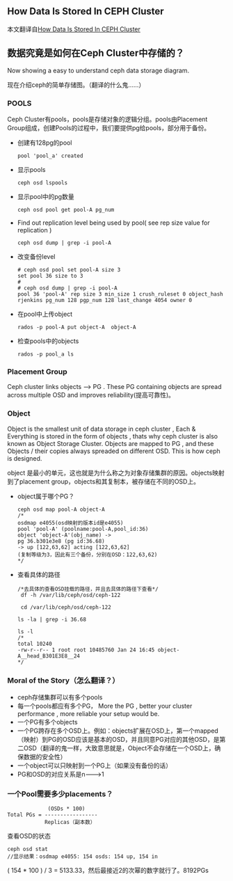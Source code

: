 ## How Data Is Stored In CEPH Cluster

本文翻译自[How Data Is Stored In CEPH Cluster](https://ceph.com/geen-categorie/how-data-is-stored-in-ceph-cluster/)  

## 数据究竟是如何在Ceph Cluster中存储的？

Now showing a easy to understand ceph data storage diagram.  
    
现在介绍ceph的简单存储图。（翻译的什么鬼……）  


### POOLS

Ceph Cluster有pools，pools是存储对象的逻辑分组。pools由Placement Group组成，创建Pools的过程中，我们要提供pg给pools，部分用于备份。  

+ 创建有128pg的pool
    ```
    pool 'pool_a' created
    ``` 
+ 显示pools
    ```
    ceph osd lspools
    ```
+ 显示pool中的pg数量
    ```
    ceph osd pool get pool-A pg_num
    ```
+ Find out replication level being used by pool( see rep size value for replication )
    ```
    ceph osd dump | grep -i pool-A
    ```
+ 改变备份level
    ```
    # ceph osd pool set pool-A size 3
    set pool 36 size to 3
    #
    # ceph osd dump | grep -i pool-A
    pool 36 'pool-A' rep size 3 min_size 1 crush_ruleset 0 object_hash rjenkins pg_num 128 pgp_num 128 last_change 4054 owner 0
    ```
+ 在pool中上传object
    ```
    rados -p pool-A put object-A  object-A
    ```
+ 检查pools中的objects
    ```
    rados -p pool_a ls
    ```

### Placement Group

Ceph cluster links objects –> PG . These PG containing objects are spread across multiple OSD and improves reliability(提高可靠性)。  

### Object

Object is the smallest unit of data storage in ceph cluster , Each & Everything is stored in the form of objects , thats why ceph cluster is also known as Object Storage Cluster. Objects are mapped to PG , and these Objects / their copies always spreaded on different OSD. This is how ceph is designed.  

object 是最小的单元，这也就是为什么称之为对象存储集群的原因。objects映射到了placement group，objects和其复制本，被存储在不同的OSD上。  

+ object属于哪个PG？
    ```
    ceph osd map pool-A object-A
    /*
    osdmap e4055(osd映射的版本id是e4055) 
    pool 'pool-A' (poolname:pool-A,pool_id:36) 
    object 'object-A'(obj_name) -> 
    pg 36.b301e3e8 (pg id:36.68) 
    -> up [122,63,62] acting [122,63,62]
    (复制等级为3，因此有三个备份，分别在OSD：122,63,62)
    */
    ```

+ 查看具体的路径
    ```
    /*去具体的查看OSD挂载的路径，并且去具体的路径下查看*/
     df -h /var/lib/ceph/osd/ceph-122

     cd /var/lib/ceph/osd/ceph-122

    ls -la | grep -i 36.68

    ls -l
    /*
    total 10240
    -rw-r--r-- 1 root root 10485760 Jan 24 16:45 object-A__head_B301E3E8__24
    */
    ```

### Moral of the Story（怎么翻译？）

+ ceph存储集群可以有多个pools  
+ 每一个pools都应有多个PG， More the PG , better your cluster performance , more reliable your setup would be.  
+ 一个PG有多个objects  
+ 一个PG跨存在多个OSD上。例如：objects扩展在OSD上，第一个mapped（映射）到PG的OSD应该是基本的OSD，并且同意PG对应的其他OSD，是第二OSD（翻译的鬼一样，大致意思就是，Object不会存储在一个OSD上，确保数据的安全性）  
+ 一个object可以只映射到一个PG上（如果没有备份的话）
+ PG和OSD的对应关系是n--->1

### 一个Pool需要多少placements？

```
             (OSDs * 100)
Total PGs = -----------------
            Replicas（副本数）
```

查看OSD的状态
```
ceph osd stat
//显示结果：osdmap e4055: 154 osds: 154 up, 154 in
```
( 154 * 100 ) / 3 = 5133.33，然后最接近2的次幂的数字就行了。8192PGs  

